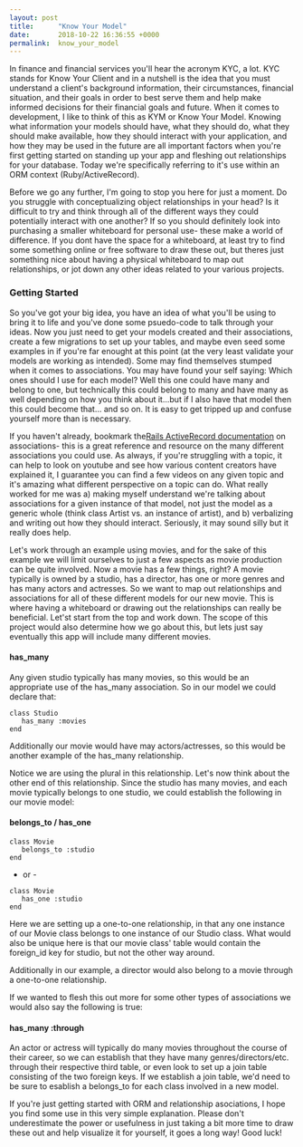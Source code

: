 ```yaml
---
layout: post
title:      "Know Your Model"
date:       2018-10-22 16:36:55 +0000
permalink:  know_your_model
---
```



In finance and financial services you'll hear the acronym KYC, a lot. KYC stands for Know Your Client and in a nutshell is the idea that you must understand a client's background information, their circumstances, financial situation, and their goals in order to best serve them and help make informed decisions for their financial goals and future. When it comes to development, I like to think of this as KYM or Know Your Model. Knowing what information your models should have, what they should do, what they should make available, how they should interact with your application, and how they may be used in the future are all important factors when you're first getting started on standing up your app and fleshing out relationships for your database. Today we're specifically referring to it's use within an ORM context (Ruby/ActiveRecord). 

Before we go any further, I'm going to stop you here for just a moment. Do you struggle with conceptualizing object relationships in your head? Is it difficult to try and think through all of the different ways they could potentially interact with one another? If so you should definitely look into purchasing a smaller whiteboard for personal use- these make a world of difference. If you dont have the space for a whiteboard, at least try to find some something online or free software to draw these out, but theres just something nice about having a physical whiteboard to map out relationships, or jot down any other ideas related to your various projects. 

### Getting Started

So you've got your big idea, you have an idea of what you'll be using to bring it to life and you've done some psuedo-code to talk through your ideas. Now you just need to get your models created and their associations, create a few migrations to set up your tables, and maybe even seed some examples in if you're far enought at this point (at the very least validate your models are working as intended). Some may find themselves stumped when it comes to associations. You may have found your self saying: Which ones should I use for each model? Well this one could have many and belong to one, but technically this could belong to many and have many as well depending on how you think about it...but if I also have that model then this could become that... and so on. It is easy to get tripped up and confuse yourself more than is necessary. 

If you haven't already, bookmark the[Rails ActiveRecord documentation](https://guides.rubyonrails.org/association_basics.html)  on associations- this is a great reference and resource on the many different associations you could use. As always, if you're struggling with a topic, it can help to look on youtube and see how various content creators have explained it, I guarantee you can find a few videos on any given topic and it's amazing what different perspective on a topic can do. What really worked for me was a) making myself understand we're talking about associations for a given instance of that model, not just the model as a generic whole (think class Artist vs. an instance of artist), and b) verbalizing and writing out how they should interact. Seriously, it may sound silly but it really does help. 

Let's work through an example using movies, and for the sake of this example we will limit ourselves to just a few aspects as movie production can be quite involved. Now a movie has a few things, right? A movie typically is owned by a studio, has a director, has one or more genres and has many actors and actresses. So we want to map out relationships and associations for all of these different models for our new movie. This is where having a whiteboard or drawing out the relationships can really be beneficial. Let'st start from the top and work down. The scope of this project would also determine how we go about this, but lets just say eventually this app will include many different movies. 

#### has_many

Any given studio typically has many movies, so this would be an appropriate use of the has_many association. So in our model we could declare that:

```
class Studio
   has_many :movies
end
```

Additionally our movie would have may actors/actresses, so this would be another example of the has_many relationship.

Notice we are using the plural in this relationship. Let's now think about the other end of this relationship. Since the studio has many movies, and each movie typically belongs to one studio, we could establish the following in our movie model:

#### belongs_to / has_one

```
class Movie
   belongs_to :studio
end
```

- or -

```
class Movie
   has_one :studio
end
```

Here we are setting up a one-to-one relationship, in that any one instance of our Movie class belongs to one instance of our Studio class. What would also be unique here is that our movie class' table would contain the foreign_id key for studio, but not the other way around. 

Additionally in our example, a director would also belong to a movie through a one-to-one relationship.

If we wanted to flesh this out more for some other types of associations we would also say the following is true:

#### has_many :through

An actor or actress will typically do many movies throughout the course of their career, so we can establish that they have many genres/directors/etc. through their respective third table, or even look to set up a join table consisting of the two foreign keys. If we establish a join table, we'd need to be sure to esablish a belongs_to for each class involved in a new model. 

If you're just getting started with ORM and relationship asociations, I hope you find some use in this very simple explanation. Please don't underestimate the power or usefulness in just taking a bit more time to draw these out and help visualize it for yourself, it goes a long way! Good luck!
